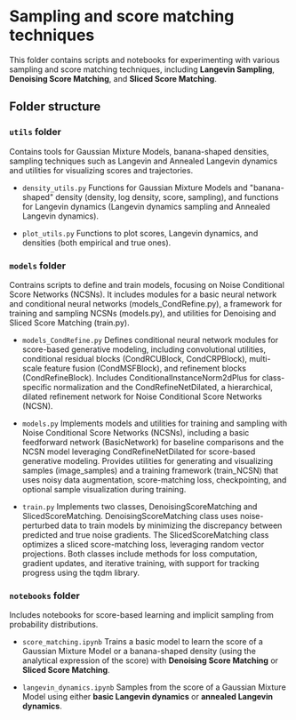 # Sampling and score matching techniques

This folder contains scripts and notebooks for experimenting with various sampling and score matching techniques, including **Langevin Sampling**, **Denoising Score Matching**, and **Sliced Score Matching**.

## Folder structure

### `utils` folder

Contains tools for Gaussian Mixture Models, banana-shaped densities, sampling techniques such as Langevin and Annealed Langevin dynamics and utilities for visualizing scores and trajectories.

- `density_utils.py`
  Functions for Gaussian Mixture Models and "banana-shaped" density (density, log density, score, sampling), and functions for Langevin dynamics (Langevin dynamics sampling and Annealed Langevin dynamics).

- `plot_utils.py`
  Functions to plot scores, Langevin dynamics, and densities (both empirical and true ones).

### `models` folder

Contrains scripts to define and train models, focusing on Noise Conditional Score Networks (NCSNs). It includes modules for a basic neural network and conditional neural networks (models_CondRefine.py), a framework for training and sampling NCSNs (models.py), and utilities for Denoising and Sliced Score Matching (train.py). 

- `models_CondRefine.py`
  Defines conditional neural network modules for score-based generative modeling, including convolutional utilities, conditional residual blocks (CondRCUBlock, CondCRPBlock), multi-scale feature fusion (CondMSFBlock), and refinement blocks (CondRefineBlock). Includes ConditionalInstanceNorm2dPlus for class-specific normalization and the CondRefineNetDilated, a hierarchical, dilated refinement network for Noise Conditional Score Networks (NCSN).

- `models.py`
  Implements models and utilities for training and sampling with Noise Conditional Score Networks (NCSNs), including a basic feedforward network (BasicNetwork) for baseline comparisons and the NCSN model leveraging CondRefineNetDilated for score-based generative modeling. Provides utilities for generating and visualizing samples (image_samples) and a training framework (train_NCSN) that uses noisy data augmentation, score-matching loss, checkpointing, and optional sample visualization during training.

- `train.py`
  Implements two classes, DenoisingScoreMatching and SlicedScoreMatching. DenoisingScoreMatching class uses noise-perturbed data to train models by minimizing the discrepancy between predicted and true noise gradients. The SlicedScoreMatching class optimizes a sliced score-matching loss, leveraging random vector projections. Both classes include methods for loss computation, gradient updates, and iterative training, with support for tracking progress using the tqdm library.

### `notebooks` folder
Includes notebooks for score-based learning and implicit sampling from probability distributions. 
- `score_matching.ipynb`
  Trains a basic model to learn the score of a Gaussian Mixture Model or a banana-shaped density (using the analytical expression of the score) with **Denoising Score Matching** or **Sliced Score Matching**.

- `langevin_dynamics.ipynb`
  Samples from the score of a Gaussian Mixture Model using either **basic Langevin dynamics** or **annealed Langevin dynamics**.
